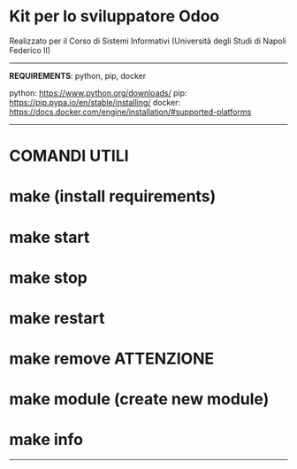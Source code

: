 # Kit per lo sviluppatore Odoo
Realizzato per il Corso di Sistemi Informativi (Università degli Studi di Napoli Federico II)

--------------------------------------------------------------------------------

**REQUIREMENTS**: python, pip, docker

python: https://www.python.org/downloads/
pip: https://pip.pypa.io/en/stable/installing/
docker: https://docs.docker.com/engine/installation/#supported-platforms

--------------------------------------------------------------------------------

#  COMANDI UTILI #

 # make (install requirements)

 # make start

 # make stop

 # make restart

 # make remove **ATTENZIONE**

 # make module (create new module)

 # make info

--------------------------------------------------------------------------------
